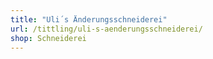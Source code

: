 ```yaml
---
title: "Uli´s Änderungsschneiderei"
url: /tittling/uli-s-aenderungsschneiderei/
shop: Schneiderei
---
```

